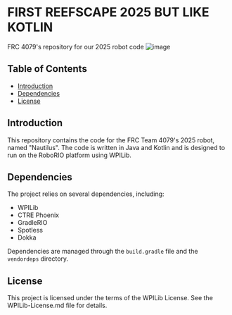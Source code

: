 # FIRST REEFSCAPE 2025 BUT LIKE KOTLIN

FRC 4079's repository for our 2025 robot code
![image](https://github.com/user-attachments/assets/5d3b9c7d-d495-4d81-bdd9-e715a5b2b35b)

## Table of Contents

- [Introduction](#introduction)
- [Dependencies](#dependencies)
- [License](#license)

## Introduction

This repository contains the code for the FRC Team 4079's 2025 robot, named "Nautilus". The code is written in Java and Kotlin and is designed to run on the RoboRIO platform using WPILib. 

## Dependencies

The project relies on several dependencies, including:

- WPILib
- CTRE Phoenix
- GradleRIO
- Spotless
- Dokka

Dependencies are managed through the `build.gradle` file and the `vendordeps` directory.

## License

This project is licensed under the terms of the WPILib License. See the WPILib-License.md file for details.
